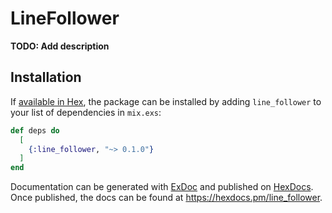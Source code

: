 # LineFollower

**TODO: Add description**

## Installation

If [available in Hex](https://hex.pm/docs/publish), the package can be installed
by adding `line_follower` to your list of dependencies in `mix.exs`:

```elixir
def deps do
  [
    {:line_follower, "~> 0.1.0"}
  ]
end
```

Documentation can be generated with [ExDoc](https://github.com/elixir-lang/ex_doc)
and published on [HexDocs](https://hexdocs.pm). Once published, the docs can
be found at <https://hexdocs.pm/line_follower>.

